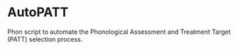 # AutoPATT
Phon script to automate the Phonological Assessment and Treatment Target (PATT) selection process.
